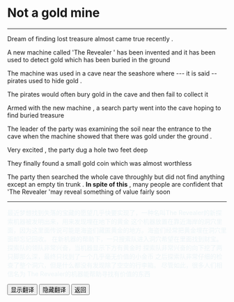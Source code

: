 # Not a gold mine 

------

Dream of finding lost treasure almost came true recently .

A new machine called 'The Revealer ' has been invented and it has been used to detect gold which has been buried in the ground 

The machine was used in a cave near the seashore where --- it is said -- pirates used to hide gold .

The pirates would often bury gold in the cave and then fail to collect it 

Armed with the new machine , a search party went into the cave hoping to find buried treasure 

The leader of the party was examining the soil near the entrance to the cave when the machine showed that there was gold under the ground .

Very excited , the party dug a hole two feet deep 

They finally found a small gold coin which was almost worthless 

The party then searched the whole cave throughly but did not find anything except an empty tin trunk . **In spite of this** , many people are confident that 'The Revealer 'may reveal something of value fairly soon  

------

<div >
    <p id='a' style="color:lightblue;opacity:0.2">
        最近梦想找到失落的宝藏的愿望几乎快要实现了，一种名叫The Revealer的新探索机器被发明出来，用来发现埋在地下的黄金
        这个机器放置在靠近海岸的洞穴里面，因为这里面传说可能是海盗们藏匿黄金的地方。海盗们经常把黄金埋在洞穴里面却忘记回收。
        在新机器的帮助下，一只搜索队进入洞穴希望在里面找到财宝。探索队的领队非常兴奋，当机器显示下方有黄金时
        探索队非常兴奋的向下挖了两只脚那么深，最终只找到了一个几乎毫无价值的小金币
        之后探索队非常仔细的检查了整个洞穴，但是什么都没有发现除了空空的行李箱。
        尽管如此，很多人们相信名为 The Revealer的机器能帮助寻找有价值的东西
	</p>
<button onclick="document.getElementById('a').style.opacity=1">显示翻译</button>
<button onclick="document.getElementById('a').style.opacity=0">隐藏翻译</button>
<button onclick="javascript:window.history.go(-1)">返回</button>
</div>









